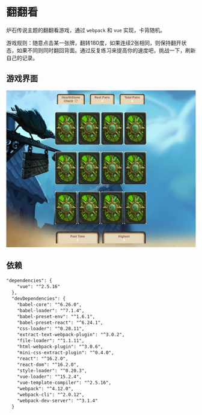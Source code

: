 # 翻翻看

炉石传说主题的翻翻看游戏，通过 `webpack` 和 `vue` 实现，卡背随机。

游戏规则：随意点击某一张牌，翻转180度，如果连续2张相同，则保持翻开状态，如果不同则同时翻回背面。通过反复练习来提高你的速度吧，挑战一下，刷新自己的记录。

## 游戏界面

![](https://github.com/yuzhongyuan93/find-the-same/blob/master/src/assets/interface.png)

## 依赖

```
"dependencies": {
    "vue": "^2.5.16"
  },
  "devDependencies": {
    "babel-core": "^6.26.0",
    "babel-loader": "^7.1.4",
    "babel-preset-env": "^1.6.1",
    "babel-preset-react": "^6.24.1",
    "css-loader": "^0.28.11",
    "extract-text-webpack-plugin": "^3.0.2",
    "file-loader": "^1.1.11",
    "html-webpack-plugin": "^3.0.6",
    "mini-css-extract-plugin": "^0.4.0",
    "react": "^16.2.0",
    "react-dom": "^16.2.0",
    "style-loader": "^0.20.3",
    "vue-loader": "^15.2.4",
    "vue-template-compiler": "^2.5.16",
    "webpack": "^4.12.0",
    "webpack-cli": "^2.0.12",
    "webpack-dev-server": "^3.1.4"
  }
```
